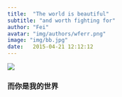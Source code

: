 ```yaml
---
title:  "The world is beautiful"
subtitle: "and worth fighting for"
author: "Fei"
avatar: "img/authors/wferr.png"
image: "img/bb.jpg"
date:   2015-04-21 12:12:12
---
```


<img src="https://www.goodmorningquote.com/wp-content/uploads/2015/03/funny-romantic-quotes.png">

### 而你是我的世界
